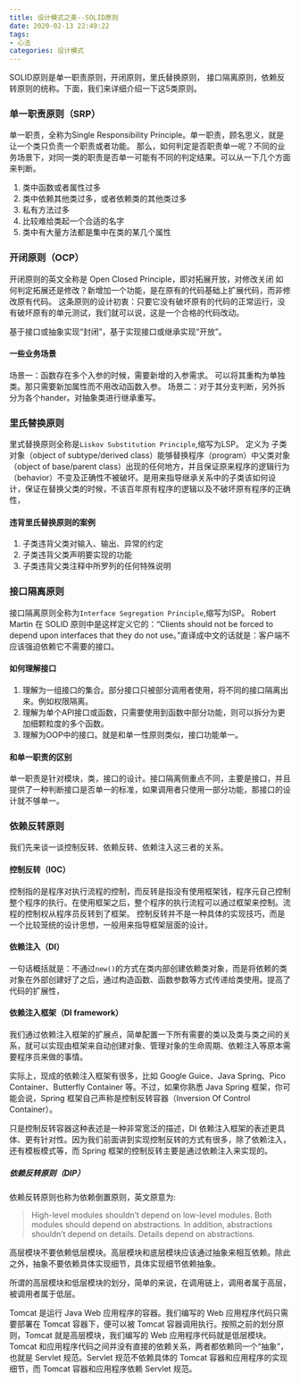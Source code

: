 ```yaml
---
title: 设计模式之美--SOLID原则
date: 2020-02-13 22:49:22
tags:
- 心法
categories: 设计模式
---
```


SOLID原则是单一职责原则，开闭原则，里氏替换原则， 接口隔离原则，依赖反转原则的统称。下面，我们来详细介绍一下这5类原则。

<!-- more -->

### 单一职责原则（SRP）

单一职责，全称为Single Responsibility Principle。单一职责，顾名思义，就是让一个类只负责一个职责或者功能。
那么，如何判定是否职责单一呢？不同的业务场景下，对同一类的职责是否单一可能有不同的判定结果。可以从一下几个方面来判断。



1. 类中函数或者属性过多
2. 类中依赖其他类过多，或者依赖类的其他类过多
3. 私有方法过多
4. 比较难给类起一个合适的名字
5. 类中有大量方法都是集中在类的某几个属性

### 开闭原则（OCP）

开闭原则的英文全称是 Open Closed Principle，即对拓展开放，对修改关闭
如何判定拓展还是修改？新增加一个功能，是在原有的代码基础上扩展代码，而非修改原有代码。
这条原则的设计初衷：只要它没有破坏原有的代码的正常运行，没有破坏原有的单元测试，我们就可以说，这是一个合格的代码改动。

基于接口或抽象实现“封闭”，基于实现接口或继承实现“开放”。

#### 一些业务场景 

场景一：函数存在多个入参的时候，需要新增的入参需求。
可以将其重构为单独类。那只需要新加属性而不用改动函数入参。
场景二：对于其分支判断，另外拆分为各个hander。对抽象类进行继承重写。

### 里氏替换原则

里式替换原则全称是`Liskov Substitution Principle`,缩写为LSP。
定义为 子类对象（object of subtype/derived class）能够替换程序（program）中父类对象（object of base/parent class）出现的任何地方，并且保证原来程序的逻辑行为（behavior）不变及正确性不被破坏。是用来指导继承关系中的子类该如何设计，保证在替换父类的时候，不该百年原有程序的逻辑以及不破坏原有程序的正确性，

#### 违背里氏替换原则的案例
1. 子类违背父类对输入、输出、异常的约定
2. 子类违背父类声明要实现的功能
3. 子类违背父类注释中所罗列的任何特殊说明

### 接口隔离原则

接口隔离原则全称为`Interface Segregation Principle`,缩写为ISP。
Robert Martin 在 SOLID 原则中是这样定义它的：“Clients should not be forced to depend upon interfaces that they do not use。”直译成中文的话就是：客户端不应该强迫依赖它不需要的接口。

#### 如何理解接口

1. 理解为一组接口的集合。部分接口只被部分调用者使用，将不同的接口隔离出来。例如权限隔离。
2.  理解为单个API接口或函数，只需要使用到函数中部分功能，则可以拆分为更加细颗粒度的多个函数。
3. 理解为OOP中的接口。就是和单一性原则类似，接口功能单一。

#### 和单一职责的区别
单一职责是针对模块，类，接口的设计。接口隔离侧重点不同，主要是接口，并且提供了一种判断接口是否单一的标准，如果调用者只使用一部分功能，那接口的设计就不够单一。

### 依赖反转原则

我们先来谈一谈控制反转、依赖反转、依赖注入这三者的关系。

#### 控制反转（IOC）

控制指的是程序对执行流程的控制，而反转是指没有使用框架钱，程序元自己控制整个程序的执行。在使用框架之后，整个程序的执行流程可以通过框架来控制。流程的控制权从程序员反转到了框架。
控制反转并不是一种具体的实现技巧，而是一个比较笼统的设计思想，一般用来指导框架层面的设计。

#### 依赖注入（DI）

一句话概括就是：不通过`new()`的方式在类内部创建依赖类对象，而是将依赖的类对象在外部创建好了之后，通过构造函数、函数参数等方式传递给类使用。提高了代码的扩展性，

#### 依赖注入框架（DI framework）

我们通过依赖注入框架的扩展点，简单配置一下所有需要的类以及类与类之间的关系，就可以实现由框架来自动创建对象、管理对象的生命周期、依赖注入等原本需要程序员来做的事情。

实际上，现成的依赖注入框架有很多，比如 Google Guice、Java Spring、Pico Container、Butterfly Container 等。不过，如果你熟悉 Java Spring 框架，你可能会说，Spring 框架自己声称是控制反转容器（Inversion Of Control Container）。

只是控制反转容器这种表述是一种非常宽泛的描述，DI 依赖注入框架的表述更具体、更有针对性。因为我们前面讲到实现控制反转的方式有很多，除了依赖注入，还有模板模式等，而 Spring 框架的控制反转主要是通过依赖注入来实现的。

##### 依赖反转原则（DIP）

依赖反转原则也称为依赖倒置原则，英文原意为:

> High-level modules shouldn’t depend on low-level modules. Both modules should depend on abstractions. In addition, abstractions shouldn’t depend on details. Details depend on abstractions.

高层模块不要依赖低层模块。高层模块和底层模块应该通过抽象来相互依赖。除此之外，抽象不要依赖具体实现细节，具体实现细节依赖抽象。

所谓的高层模块和低层模块的划分，简单的来说，在调用链上，调用者属于高层， 被调用者属于低层。

Tomcat 是运行 Java Web 应用程序的容器。我们编写的 Web 应用程序代码只需要部署在 Tomcat 容器下，便可以被 Tomcat 容器调用执行。按照之前的划分原则，Tomcat 就是高层模块，我们编写的 Web 应用程序代码就是低层模块。Tomcat 和应用程序代码之间并没有直接的依赖关系，两者都依赖同一个“抽象”，也就是 Servlet 规范。Servlet 规范不依赖具体的 Tomcat 容器和应用程序的实现细节，而 Tomcat 容器和应用程序依赖 Servlet 规范。

